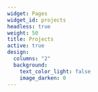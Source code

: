 ```yaml
---
widget: Pages
widget_id: projects
headless: true
weight: 50
title: Projects
active: true
design:
  columns: "2"
  background:
    text_color_light: false
    image_darken: 0
---
```

